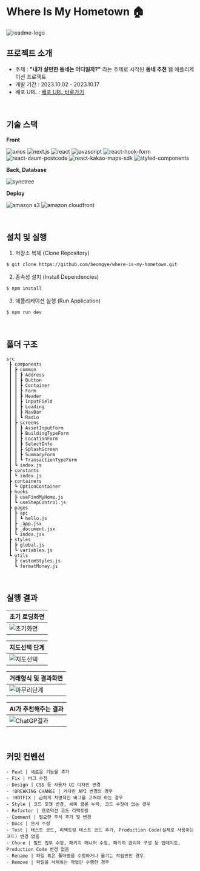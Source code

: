 # Where Is My Hometown 🏠

![readme-logo](https://github.com/ukssss/clinical-trial-search/assets/86929961/4b324661-ff36-4c7c-8685-b3b8afe905eb)

## 프로젝트 소개

- 주제 : **"내가 살만한 동네는 어디일까?"** 라는 주제로 시작된 **동네 추천** 웹 애플리케이션 프로젝트
- 개발 기간 : 2023.10.02 - 2023.10.17
- 배포 URL : [배포 URL 바로가기](https://d73klmvqn1x8b.cloudfront.net)

</br>

## 기술 스택

**Front**

![axios](https://img.shields.io/badge/axios-6.15.0-5A29E4?logo=axios) ![next.js](https://img.shields.io/badge/next.js-latest-000000?logo=next.js) ![react](https://img.shields.io/badge/react-latest-61DAFB?logo=react) ![javascript](https://img.shields.io/badge/javascript-ES6-F7DF1E?logo=javascript) ![react-hook-form](https://img.shields.io/badge/react--hook--form-7.47.0-EC5990?logo=reacthookform) ![react-daum-postcode](https://img.shields.io/badge/react--daum--postcode-3.1.3-608DF9?logo=reactdaumpostcode) ![react-kakao-maps-sdk](https://img.shields.io/badge/react--kakao--maps--sdk-1.1.21-FEE501?logo=reactkakaomapssdk)  ![styled-components](https://img.shields.io/badge/styled--components-6.0.7-DB7093?logo=styledcomponents) 

**Back, Database**

![synctree](https://img.shields.io/badge/synctree-03AE79?logo=synctree)

**Deploy**

![amazon s3](https://img.shields.io/badge/amazon--s3-000000?logo=amazons3) ![amazon cloudfront](https://img.shields.io/badge/amazon--cloud--front-000000?logo=amazoncloudwatch)

</br>

## 설치 및 실행

1. 저장소 복제 (Clone Repository)

```zsh
$ git clone https://github.com/beomgye/where-is-my-hometown.git
```

2. 종속성 설치 (Install Dependencies)

```zsh
$ npm install
```

3. 애플리케이션 실행 (Run Application)

```zsh
$ npm run dev
```

</br>

## 폴더 구조

```base
src
 ┣ components
 ┃ ┣ common
 ┃ ┃ ┣ Address
 ┃ ┃ ┣ Button
 ┃ ┃ ┣ Container
 ┃ ┃ ┣ Form
 ┃ ┃ ┣ Header
 ┃ ┃ ┣ InputField
 ┃ ┃ ┣ Loading
 ┃ ┃ ┣ NavBar
 ┃ ┃ ┗ Radio
 ┃ ┣ screens
 ┃ ┃ ┣ AssetInputForm
 ┃ ┃ ┣ BuildingTypeForm
 ┃ ┃ ┣ LocationForm
 ┃ ┃ ┣ SelectInfo
 ┃ ┃ ┣ SplashScreen
 ┃ ┃ ┣ SummaryForm
 ┃ ┃ ┗ TransactionTypeForm
 ┃ ┗ index.js
 ┣ constants
 ┃ ┗ index.js
 ┣ containers
 ┃ ┗ OptionContainer
 ┣ hooks
 ┃ ┣ useFindMyHome.js
 ┃ ┗ useStepControl.js
 ┣ pages
 ┃ ┣ api
 ┃ ┃ ┗ hello.js
 ┃ ┣ _app.jsx
 ┃ ┣ _document.jsx
 ┃ ┗ index.jsx
 ┣ styles
 ┃ ┣ global.js
 ┃ ┗ variables.js
 ┗ utils
   ┣ customStyles.js
   ┗ formatMoney.js

```

</br>

## 실행 결과

| 초기 로딩화면 |
| ---------- |
|![초기화면](https://github.com/beomgye/where-is-my-hometown/assets/109938280/5bf7ec4a-101e-491b-b19f-e5f50be09224) |


| 지도선택 단계 |
| ---------- |
|![지도선택](https://github.com/beomgye/where-is-my-hometown/assets/109938280/cf8a6014-8246-45a3-8b39-4568b3e76c16)|


| 거래형식 및 결과화면 |
| -------------- |
| ![마무리단계](https://github.com/beomgye/where-is-my-hometown/assets/109938280/7b7d2aa8-d770-4fab-b6b9-4d36722cfc50) |

| AI가 추천해주는 결과 |
| --------------- |
| ![ChatGP결과](https://github.com/beomgye/where-is-my-hometown/assets/109938280/9a9e4a58-19c5-49ad-b2d7-bb8a823278ac) |

</br>

## 커밋 컨벤션

```base
- Feat | 새로운 기능을 추가
- Fix | 버그 수정
- Design | CSS 등 사용자 UI 디자인 변경
- !BREAKING CHANGE | 커다란 API 변경의 경우
- !HOTFIX | 급하게 치명적인 버그를 고쳐야 하는 경우
- Style | 코드 포맷 변경, 세미 콜론 누락, 코드 수정이 없는 경우
- Refactor | 프로덕션 코드 리팩토링
- Comment | 필요한 주석 추가 및 변경
- Docs | 문서 수정
- Test | 테스트 코드, 리팩토링 테스트 코드 추가, Production Code(실제로 사용하는 코드) 변경 없음
- Chore | 빌드 업무 수정, 패키지 매니저 수정, 패키지 관리자 구성 등 업데이트, Production Code 변경 없음
- Rename | 파일 혹은 폴더명을 수정하거나 옮기는 작업만인 경우
- Remove | 파일을 삭제하는 작업만 수행한 경우
```

